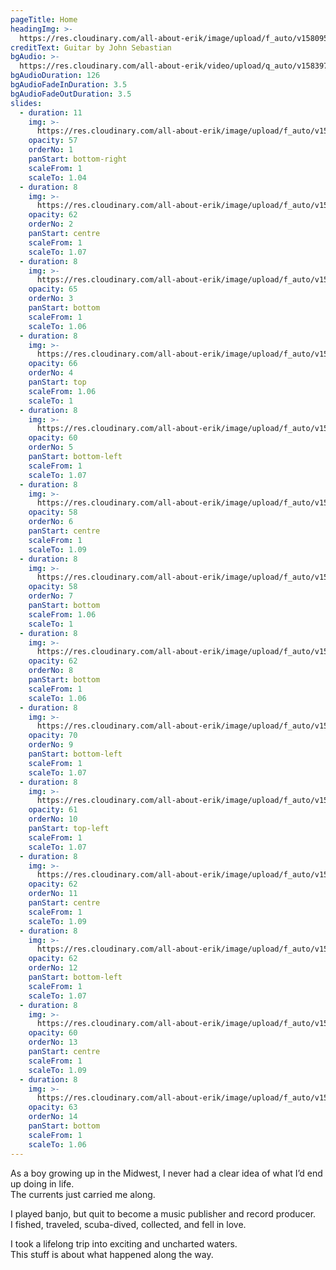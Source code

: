 ```yaml
---
pageTitle: Home
headingImg: >-
  https://res.cloudinary.com/all-about-erik/image/upload/f_auto/v1580951957/Home%20Page/allabouterikwhite4-11-18_kwflva.png
creditText: Guitar by John Sebastian
bgAudio: >-
  https://res.cloudinary.com/all-about-erik/video/upload/q_auto/v1583973805/Home%20Page/Wildwood-Flower-John-Sebastian_Home_z2xvir.mp3
bgAudioDuration: 126
bgAudioFadeInDuration: 3.5
bgAudioFadeOutDuration: 3.5
slides:
  - duration: 11
    img: >-
      https://res.cloudinary.com/all-about-erik/image/upload/f_auto/v1580951957/Home%20Page/slide-1-erik-studio_qhwm8i.jpg
    opacity: 57
    orderNo: 1
    panStart: bottom-right
    scaleFrom: 1
    scaleTo: 1.04
  - duration: 8
    img: >-
      https://res.cloudinary.com/all-about-erik/image/upload/f_auto/v1580951957/Home%20Page/slide-2-fireplacewall-_clq0an.jpg
    opacity: 62
    orderNo: 2
    panStart: centre
    scaleFrom: 1
    scaleTo: 1.07
  - duration: 8
    img: >-
      https://res.cloudinary.com/all-about-erik/image/upload/f_auto/v1580951958/Home%20Page/slide-3-knoblickupper_ss6668.jpg
    opacity: 65
    orderNo: 3
    panStart: bottom
    scaleFrom: 1
    scaleTo: 1.06
  - duration: 8
    img: >-
      https://res.cloudinary.com/all-about-erik/image/upload/f_auto/v1580951957/Home%20Page/slide-4-cubscouts_r8acwp.jpg
    opacity: 66
    orderNo: 4
    panStart: top
    scaleFrom: 1.06
    scaleTo: 1
  - duration: 8
    img: >-
      https://res.cloudinary.com/all-about-erik/image/upload/f_auto/v1580951958/Home%20Page/slide-5-scuba_axv838.jpg
    opacity: 60
    orderNo: 5
    panStart: bottom-left
    scaleFrom: 1
    scaleTo: 1.07
  - duration: 8
    img: >-
      https://res.cloudinary.com/all-about-erik/image/upload/f_auto/v1580951957/Home%20Page/slide-6-s-kimono_kfae3q.jpg
    opacity: 58
    orderNo: 6
    panStart: centre
    scaleFrom: 1
    scaleTo: 1.09
  - duration: 8
    img: >-
      https://res.cloudinary.com/all-about-erik/image/upload/f_auto/v1580951957/Home%20Page/slide-7-m-kimono_vxenpg.jpg
    opacity: 58
    orderNo: 7
    panStart: bottom
    scaleFrom: 1.06
    scaleTo: 1
  - duration: 8
    img: >-
      https://res.cloudinary.com/all-about-erik/image/upload/f_auto/v1580951956/Home%20Page/slide-8-machupicchu_no9vqy.jpg
    opacity: 62
    orderNo: 8
    panStart: bottom
    scaleFrom: 1
    scaleTo: 1.06
  - duration: 8
    img: >-
      https://res.cloudinary.com/all-about-erik/image/upload/f_auto/v1580951956/Home%20Page/slide-9-rollsroyce_iyvxcj.jpg
    opacity: 70
    orderNo: 9
    panStart: bottom-left
    scaleFrom: 1
    scaleTo: 1.07
  - duration: 8
    img: >-
      https://res.cloudinary.com/all-about-erik/image/upload/f_auto/v1580951956/Home%20Page/slide-10-potola_rvqypr.jpg
    opacity: 61
    orderNo: 10
    panStart: top-left
    scaleFrom: 1
    scaleTo: 1.07
  - duration: 8
    img: >-
      https://res.cloudinary.com/all-about-erik/image/upload/f_auto/v1580951956/Home%20Page/slide-11-norman_kg75ur.jpg
    opacity: 62
    orderNo: 11
    panStart: centre
    scaleFrom: 1
    scaleTo: 1.09
  - duration: 8
    img: >-
      https://res.cloudinary.com/all-about-erik/image/upload/f_auto/v1580951957/Home%20Page/slide-12-temple_nd5vkg.jpg
    opacity: 62
    orderNo: 12
    panStart: bottom-left
    scaleFrom: 1
    scaleTo: 1.07
  - duration: 8
    img: >-
      https://res.cloudinary.com/all-about-erik/image/upload/f_auto/v1580951958/Home%20Page/slide-13-fishing_laipsi.jpg
    opacity: 60
    orderNo: 13
    panStart: centre
    scaleFrom: 1
    scaleTo: 1.09
  - duration: 8
    img: >-
      https://res.cloudinary.com/all-about-erik/image/upload/f_auto/v1580951956/Home%20Page/slide-14-spoonful_khyvak.jpg
    opacity: 63
    orderNo: 14
    panStart: bottom
    scaleFrom: 1
    scaleTo: 1.06
---
```

As a boy growing up in the Midwest, I never had a clear idea of what I’d end up doing in life.  <br />The currents just carried me along. 



I played banjo, but quit to become a music publisher and record producer. <br />I fished, traveled, scuba-dived, collected, and fell in love.

I took a lifelong trip into exciting and uncharted waters. <br />This stuff is about what happened along the way.
